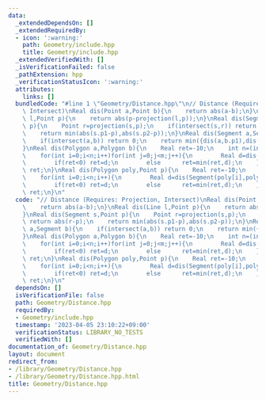 ```yaml
---
data:
  _extendedDependsOn: []
  _extendedRequiredBy:
  - icon: ':warning:'
    path: Geometry/include.hpp
    title: Geometry/include.hpp
  _extendedVerifiedWith: []
  _isVerificationFailed: false
  _pathExtension: hpp
  _verificationStatusIcon: ':warning:'
  attributes:
    links: []
  bundledCode: "#line 1 \"Geometry/Distance.hpp\"\n// Distance (Requires: Projection,\
    \ Intersect)\nReal dis(Point a,Point b){\n    return abs(a-b);\n}\nReal dis(Line\
    \ l,Point p){\n    return abs(p-projection(l,p));\n}\nReal dis(Segment s,Point\
    \ p){\n    Point r=projection(s,p);\n    if(intersect(s,r)) return abs(r-p);\n\
    \    return min(abs(s.p1-p),abs(s.p2-p));\n}\nReal dis(Segment a,Segment b){\n\
    \    if(intersect(a,b)) return 0;\n    return min({dis(a,b.p1),dis(a,b.p2),dis(b,a.p1),dis(b,a.p2)});\n\
    }\nReal dis(Polygon a,Polygon b){\n    Real ret=-10;\n    int n=(int)a.size(),m=(int)b.size();\n\
    \    for(int i=0;i<n;i++)for(int j=0;j<m;j++){\n        Real d=dis(Segment(a[i],a[(i+1)%n]),Segment(b[j],b[(j+1)%m]));\n\
    \        if(ret<0) ret=d;\n        else      ret=min(ret,d);\n    }\n    return\
    \ ret;\n}\nReal dis(Polygon poly,Point p){\n    Real ret=-10;\n    int n=(int)poly.size();\n\
    \    for(int i=0;i<n;i++){\n        Real d=dis(Segment(poly[i],poly[(i+1)%n]),p);\n\
    \        if(ret<0) ret=d;\n        else      ret=min(ret,d);\n    }\n    return\
    \ ret;\n}\n"
  code: "// Distance (Requires: Projection, Intersect)\nReal dis(Point a,Point b){\n\
    \    return abs(a-b);\n}\nReal dis(Line l,Point p){\n    return abs(p-projection(l,p));\n\
    }\nReal dis(Segment s,Point p){\n    Point r=projection(s,p);\n    if(intersect(s,r))\
    \ return abs(r-p);\n    return min(abs(s.p1-p),abs(s.p2-p));\n}\nReal dis(Segment\
    \ a,Segment b){\n    if(intersect(a,b)) return 0;\n    return min({dis(a,b.p1),dis(a,b.p2),dis(b,a.p1),dis(b,a.p2)});\n\
    }\nReal dis(Polygon a,Polygon b){\n    Real ret=-10;\n    int n=(int)a.size(),m=(int)b.size();\n\
    \    for(int i=0;i<n;i++)for(int j=0;j<m;j++){\n        Real d=dis(Segment(a[i],a[(i+1)%n]),Segment(b[j],b[(j+1)%m]));\n\
    \        if(ret<0) ret=d;\n        else      ret=min(ret,d);\n    }\n    return\
    \ ret;\n}\nReal dis(Polygon poly,Point p){\n    Real ret=-10;\n    int n=(int)poly.size();\n\
    \    for(int i=0;i<n;i++){\n        Real d=dis(Segment(poly[i],poly[(i+1)%n]),p);\n\
    \        if(ret<0) ret=d;\n        else      ret=min(ret,d);\n    }\n    return\
    \ ret;\n}\n"
  dependsOn: []
  isVerificationFile: false
  path: Geometry/Distance.hpp
  requiredBy:
  - Geometry/include.hpp
  timestamp: '2023-04-05 23:10:22+09:00'
  verificationStatus: LIBRARY_NO_TESTS
  verifiedWith: []
documentation_of: Geometry/Distance.hpp
layout: document
redirect_from:
- /library/Geometry/Distance.hpp
- /library/Geometry/Distance.hpp.html
title: Geometry/Distance.hpp
---
```

